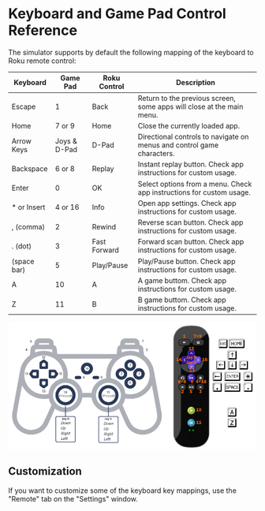 # Keyboard and Game Pad Control Reference

The simulator supports by default the following mapping of the keyboard to Roku remote control:

| Keyboard    | Game Pad   | Roku Control | Description                                                           |
|-------------|------------|--------------|-----------------------------------------------------------------------|
| Escape      |     1      |    Back      | Return to the previous screen, some apps will close at the main menu. |
| Home        |   7 or 9   |    Home      | Close the currently loaded app.                                       |
| Arrow Keys  |Joys & D-Pad|    D-Pad     | Directional controls to navigate on menus and control game characters.|
| Backspace   |   6 or 8   |    Replay    | Instant replay button. Check app instructions for custom usage.       |
| Enter       |     0      |    OK        | Select options from a menu. Check app instructions for custom usage.  |
| * or Insert |   4 or 16  |    Info      | Open app settings. Check app instructions for custom usage.           |
| , (comma)   |     2      |    Rewind    | Reverse scan button. Check app instructions for custom usage.         |
| . (dot)     |     3      | Fast Forward | Forward scan button. Check app instructions for custom usage.         |
| (space bar) |     5      |  Play/Pause  | Play/Pause button. Check app instructions for custom usage.           |
| A           |    10      |     A        | A game buttom. Check app instructions for custom usage.               |
| Z           |    11      |     B        | B game buttom. Check app instructions for custom usage.               |

<p align="center">
<img src="images/control-reference.png?raw=true"/>
</p>

## Customization

If you want to customize some of the keyboard key mappings, use the "Remote" tab on the "Settings" window.
